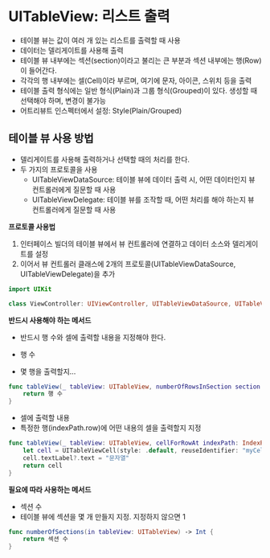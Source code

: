 # UITableView: 리스트 출력  

- 테이블 뷰는 값이 여러 개 있는 리스트를 출력할 때 사용  
 - 데이터는 델리게이트를 사용해 출력  
- 테이블 뷰 내부에는 섹션(section)이라고 불리는 큰 부분과 섹션 내부에는 행(Row)이 들어간다.  
 - 각각의 행 내부에는 셀(Cell)이라 부르며, 여기에 문자, 아이콘, 스위치 등을 출력  
- 테이블 출력 형식에는 일반 형식(Plain)과 그룹 형식(Grouped)이 있다. 생성할 때 선택해야 하며, 변경이 불가능  
 - 어트리뷰트 인스펙터에서 설정: Style(Plain/Grouped)  

## 테이블 뷰 사용 방법  
- 델리게이트를 사용해 출력하거나 선택할 때의 처리를 한다.  
 - 두 가지의 프로토콜을 사용 
   - UITableViewDataSource: 테이블 뷰에 데이터 출력 시, 어떤 데이터인지 뷰 컨트롤러에게 질문할 때 사용 
   - UITableViewDelegate: 테이블 뷰를 조작할 때, 어떤 처리를 해야 하는지 뷰 컨트롤러에게 질문할 때 사용    

**프로토콜 사용법**  
1. 인터페이스 빌더의 테이블 뷰에서 뷰 컨트롤러에 연결하고 데이터 소스와 델리게이트를 설정  
2. 이어서 뷰 컨트롤러 클래스에 2개의 프로토콜(UITableViewDataSource, UITableViewDelegate)을 추가 
 ```swift 
 import UIKit  
 
 class ViewController: UIViewController, UITableViewDataSource, UITableViewDelegate { 
 ``` 

**반드시 사용해야 하는 메서드**  
- 반드시 행 수와 셀에 출력할 내용을 지정해야 한다.  

- 행 수  
 - 몇 행을 출력할지... 
 ```swift
 func tableView(_ tableView: UITableView, numberOfRowsInSection section: Int) -> Int {
     return 행 수  
 }
 ```
- 셀에 출력할 내용  
 - 특정한 행(indexPath.row)에 어떤 내용의 셀을 출력할지 지정  
 ```swift
 func tableView(_ tableView: UITableView, cellForRowAt indexPath: IndexPath) -> UITableViewCell { 
     let cell = UITableViewCell(style: .default, reuseIdentifier: "myCell")
     cell.textLabel?.text = "문자열"  
     return cell
 }
 ```

**필요에 따라 사용하는 메서드**  

- 섹션 수 
 - 테이블 뷰에 섹션을 몇 개 만들지 지정. 지정하지 않으면 1  
 ```swift
 func numberOfSections(in tableView: UITableView) -> Int {
     return 섹션 수 
 } 
 ```

